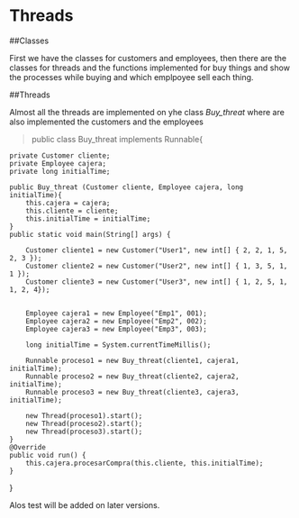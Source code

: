 # Threads

##Classes

First we have the classes for customers and employees, then there are the classes for threads and the functions implemented for buy things and show the processes while buying and which emplpoyee sell each thing.

##Threads

Almost all the threads are implemented on yhe class *Buy_threat* where are also implemented the customers and the employees
> public class Buy_threat implements Runnable{

	private Customer cliente;
	private Employee cajera;
	private long initialTime;
	
	public Buy_threat (Customer cliente, Employee cajera, long initialTime){
		this.cajera = cajera;
		this.cliente = cliente;
		this.initialTime = initialTime;
	}
	public static void main(String[] args) {
		
		Customer cliente1 = new Customer("User1", new int[] { 2, 2, 1, 5, 2, 3 });
		Customer cliente2 = new Customer("User2", new int[] { 1, 3, 5, 1, 1 });
		Customer cliente3 = new Customer("User3", new int[] { 1, 2, 5, 1, 1, 2, 4});

		
		Employee cajera1 = new Employee("Emp1", 001);
		Employee cajera2 = new Employee("Emp2", 002);
		Employee cajera3 = new Employee("Emp3", 003);
		
		long initialTime = System.currentTimeMillis();
		
		Runnable proceso1 = new Buy_threat(cliente1, cajera1, initialTime);
		Runnable proceso2 = new Buy_threat(cliente2, cajera2, initialTime);
		Runnable proceso3 = new Buy_threat(cliente3, cajera3, initialTime);

		new Thread(proceso1).start();
		new Thread(proceso2).start();
		new Thread(proceso3).start();
	}
	@Override
	public void run() {
		this.cajera.procesarCompra(this.cliente, this.initialTime);
	}
}

Alos test will be added on later versions.

